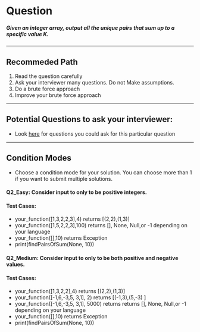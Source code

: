 # Question
##### Given  an integer array, output all the unique pairs that sum up to a specific value K.<br>

____
## Recommeded Path
1. Read the question carefully
2. Ask your interviewer many questions. Do not Make assumptions.
3. Do a brute force approach
4. Improve your brute force approach

____
## Potential Questions to ask your interviewer:
  * Look [here](https://github.com/algorithms-21-devs/Interview_problems/blob/master/IQ_2/Q2_Extracting_Information.md) for questions you could ask for this particular question

_____
## Condition Modes
* Choose a condition mode for your solution. You can choose more than 1 if you want to submit multiple solutions.

#### Q2_Easy: Consider input to only to be positive integers.
#### Test Cases:

* your_function([1,3,2,2,3],4) returns [(2,2),(1,3)]
* your_function([1,5,2,2,3],100) returns [], None, Null,or -1 depending on your language
* your_function([],10) returns Exception
* print(findPairsOfSum(None, 10))



#### Q2_Medium: Consider input to only to be both positive and negative values.
#### Test Cases:
* your_function([1,3,2,2],4) returns [(2,2),(1,3)]
* your_function([-1,6,-3,5, 3,1], 2) returns [(-1,3),(5,-3) ]
* your_function([-1,6,-3,5, 3,1], 5000) returns returns [], None, Null,or -1 depending on your language
* your_function([],10) returns Exception
* print(findPairsOfSum(None, 10))

